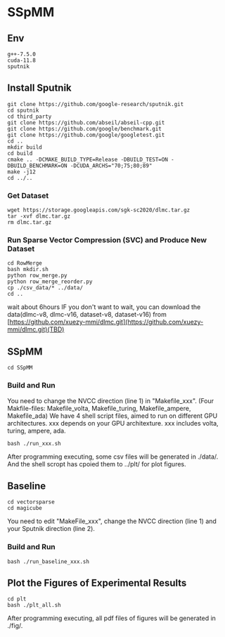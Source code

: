 # SSpMM

## Env
```shell
g++-7.5.0
cuda-11.8
sputnik
```
## Install Sputnik
```shell
git clone https://github.com/google-research/sputnik.git
cd sputnik
cd third_party
git clone https://github.com/abseil/abseil-cpp.git
git clone https://github.com/google/benchmark.git
git clone https://github.com/google/googletest.git
cd ..
mkdir build
cd build
cmake .. -DCMAKE_BUILD_TYPE=Release -DBUILD_TEST=ON -DBUILD_BENCHMARK=ON -DCUDA_ARCHS="70;75;80;89"
make -j12
cd ../..
```

### Get Dataset
```shell
wget https://storage.googleapis.com/sgk-sc2020/dlmc.tar.gz
tar -xvf dlmc.tar.gz
rm dlmc.tar.gz
```
### Run Sparse Vector Compression (SVC) and Produce New Dataset
```shell
cd RowMerge
bash mkdir.sh
python row_merge.py
python row_merge_reorder.py
cp ./csv_data/* ../data/
cd ..
```
wait about 6hours
IF you don't want to wait, you can download the data(dlmc-v8, dlmc-v16, dataset-v8, dataset-v16) from [https://github.com/xuezy-mmi/dlmc.git](https://github.com/xuezy-mmi/dlmc.git)(TBD)
## SSpMM
```shell
cd SSpMM
```
### Build and Run
You need to change the NVCC direction (line 1) in "Makefile_xxx". (Four Makfile-files: Makefile_volta, Makefile_turing, Makefile_ampere, Makefile_ada)
We have 4 shell script files, aimed to run on different GPU architectures.
xxx depends on your GPU architexture. xxx includes volta, turing, ampere, ada.
```shell
bash ./run_xxx.sh
```
After programming executing, some csv files will be generated in ./data/. And the shell scropt has cpoied them to ../plt/ for plot figures.

## Baseline
```shell
cd vectorsparse
cd magicube
```
You need to edit "MakeFile_xxx", change the NVCC direction (line 1) and your Sputnik direction (line 2).
### Build and Run
```shell
bash ./run_baseline_xxx.sh
```

## Plot the Figures of Experimental Results
```shell
cd plt
bash ./plt_all.sh
```
After programming executing, all pdf files of figures will be generated in ./fig/.
